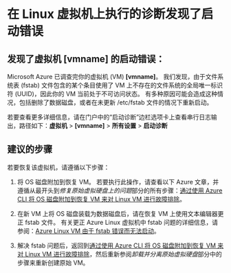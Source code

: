 <properties
    pageTitle="VM boot error"
    description="fstab 中的 UUID 不正确"
    infoBubbleText="发现了 fstab 问题"
    service="microsoft.compute"
    resource="virtualmachines"
    authors="craigwiand"
    displayOrder="1"
    articleId="VMCannotSSH_72059703-AD61-42AF-BF8A-991A7DEFA197"
    diagnosticScenario="CantSSH"
    selfHelpType="diagnostics"
    supportTopicIds="32411835"
    resourceTags="linux"
    productPesIds="15571"
    cloudEnvironments="public"
/>


# <a name="diagnostics-on-your-linux-virtual-machine-found-a-boot-error"></a>在 Linux 虚拟机上执行的诊断发现了启动错误 
<!--issueDescription-->
## <a name="boot-error-found-for-your-virtual-machine---vmname--vmname--vmname--"></a>**发现了虚拟机 <!--$vmname-->[vmname]<!--/$vmname--> 的启动错误：**
Microsoft Azure 已调查完你的虚拟机 (VM) <!--$vmname-->**[vmname]**<!--/$vmname-->。 我们发现，由于文件系统表 (fstab) 文件包含的某个条目使用了 VM 上不存在的文件系统的全局唯一标识符 (UUID)，因此你的 VM 当前处于不可访问状态。  有多种原因可能会造成这种情况，包括删除了数据磁盘，或者在未更新 /etc/fstab 文件的情况下重新启动。  

若要查看更多详细信息，请在门户中的“启动诊断”边栏选项卡上查看串行日志输出，路径如下：**虚拟机** > <!--$vmname-->**[vmname]**<!--/$vmname--> > **所有设置** > **启动诊断**
<!--/issueDescription-->
   
## <a name="recommended-steps"></a>**建议的步骤**
若要恢复该虚拟机，请遵循以下步骤：

1. 将 OS 磁盘附加到恢复 VM。 若要执行此操作，请查看以下 Azure 文章，并遵循从最开头到*修复原始虚拟硬盘上的问题*部分的所有步骤：[通过使用 Azure CLI 将 OS 磁盘附加到恢复 VM 来对 Linux VM 进行故障排除](https://docs.microsoft.com/azure/virtual-machines/virtual-machines-linux-troubleshoot-recovery-disks)。

2. 在新 VM 上将 OS 磁盘装载为数据磁盘后，请在恢复 VM 上使用文本编辑器更正 fstab 文件。 有关更正 Azure Linux 虚拟机中 fstab 问题的详细信息，请参阅：[Azure Linux VM 由于 fstab 错误而无法启动](https://support.microsoft.com/help/3206699)。

3. 解决 fstab 问题后，返回到[通过使用 Azure CLI 将 OS 磁盘附加到恢复 VM 来对 Linux VM 进行故障排除](https://docs.microsoft.com/azure/virtual-machines/virtual-machines-linux-troubleshoot-recovery-disks)，然后重新参阅*卸载并分离原始虚拟硬盘*部分中的步骤来重新创建原始 VM。


